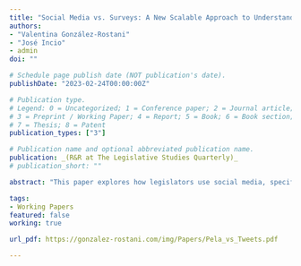 ```yaml
---
title: "Social Media vs. Surveys: A New Scalable Approach to Understanding Legislators' Discourse"
authors:
- "Valentina González-Rostani"
- "José Incio"
- admin
doi: ""

# Schedule page publish date (NOT publication's date).
publishDate: "2023-02-24T00:00:00Z"

# Publication type.
# Legend: 0 = Uncategorized; 1 = Conference paper; 2 = Journal article;
# 3 = Preprint / Working Paper; 4 = Report; 5 = Book; 6 = Book section;
# 7 = Thesis; 8 = Patent
publication_types: ["3"]

# Publication name and optional abbreviated publication name.
publication: _(R&R at The Legislative Studies Quarterly)_
# publication_short: ""

abstract: "This paper explores how legislators use social media, specifically investigating whether their posts reflect the concerns expressed by their legislative party peers in an anonymous survey. Utilizing data from Twitter, we compare legislators' social media posts with their responses in a survey of legislators in Latin America. We propose a novel, and scalable method for analyzing political communications, employing OpenAI for topic identification in statements and BERTopic analysis to identify clusters of political communication. This approach enables a thorough and detailed examination of these topics over time and across political parties. Applying our method to statements made by members of the Chilean Congress, we observe a general alignment between the preferences stated in surveys by elites and the prominence of these issues on Twitter. This result validates Twitter as a tool for predicting politicians' preferences. Our methodological approach offers a scalable tool for analyzing political rhetoric over time."

tags:
- Working Papers
featured: false
working: true

url_pdf: https://gonzalez-rostani.com/img/Papers/Pela_vs_Tweets.pdf

---
```


